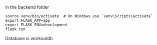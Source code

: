 in the backend folder
```
source venv/bin/activate  # On Windows use `venv\Scripts\activate`
export FLASK_APP=app
export FLASK_ENV=development
flask run
```

Database is workoutdb